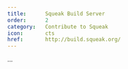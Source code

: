 ```yaml
---
title:      Squeak Build Server
order:      2
category:   Contribute to Squeak
icon:       cts
href:       http://build.squeak.org/
---
```

...